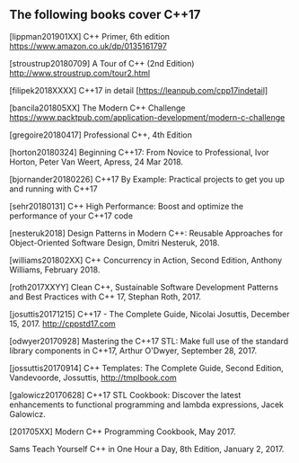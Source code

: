 The following books cover C++17
-------------------------------

[lippman201901XX] C++ Primer, 6th edition  
https://www.amazon.co.uk/dp/0135161797

[stroustrup20180709] A Tour of C++ (2nd Edition)
  http://www.stroustrup.com/tour2.html

[filipek2018XXXX] C++17 in detail
  [https://leanpub.com/cpp17indetail]

[bancila201805XX] The Modern C++ Challenge
  https://www.packtpub.com/application-development/modern-c-challenge

[gregoire20180417] Professional C++, 4th Edition

[horton20180324] Beginning C++17: From Novice to Professional, Ivor Horton, Peter Van Weert, Apress, 24 Mar 2018.

[bjornander20180226] C++17 By Example: Practical projects to get you up and running with C++17

[sehr20180131] C++ High Performance: Boost and optimize the performance of your C++17 code

[nesteruk2018] Design Patterns in Modern C++: Reusable Approaches for Object-Oriented Software Design, Dmitri Nesteruk, 2018.

[williams201802XX] C++ Concurrency in Action, Second Edition, Anthony Williams, February 2018.

[roth2017XXYY] Clean C++, Sustainable Software Development Patterns and Best Practices with C++ 17, Stephan Roth, 2017.

[josuttis20171215] C++17 - The Complete Guide, Nicolai Josuttis, December 15, 2017.
  http://cppstd17.com

[odwyer20170928] Mastering the C++17 STL: Make full use of the standard library components in C++17, Arthur O'Dwyer, September 28, 2017.

[jossuttis20170914] C++ Templates: The Complete Guide, Second Edition, Vandevoorde, Jossuttis,
  http://tmplbook.com

[galowicz20170628] C++17 STL Cookbook: Discover the latest enhancements to functional programming and lambda expressions, Jacek Galowicz.

[201705XX] Modern C++ Programming Cookbook, May 2017.

Sams Teach Yourself C++ in One Hour a Day, 8th Edition, January 2, 2017.

